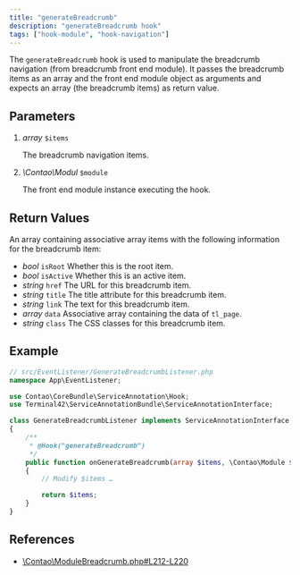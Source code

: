 ```yaml
---
title: "generateBreadcrumb"
description: "generateBreadcrumb hook"
tags: ["hook-module", "hook-navigation"]
---
```


The `generateBreadcrumb` hook is used to manipulate the breadcrumb navigation 
(from breadcrumb front end module). It passes the breadcrumb items as an array
and the front end module object as arguments and expects an array (the breadcrumb
items) as return value.


## Parameters

1. *array* `$items`

    The breadcrumb navigation items.

2. *\Contao\Modul* `$module`

    The front end module instance executing the hook.


## Return Values

An array containing associative array items with the following information
for the breadcrumb item:

* *bool* `isRoot` Whether this is the root item.
* *bool* `isActive` Whether this is an active item.
* *string* `href` The URL for this breadcrumb item.
* *string* `title` The title attribute for this breadcrumb item.
* *string* `link` The text for this breadcrumb item.
* *array* `data` Associative array containing the data of `tl_page`.
* *string* `class` The CSS classes for this breadcrumb item.


## Example

```php
// src/EventListener/GenerateBreadcrumbListener.php
namespace App\EventListener;

use Contao\CoreBundle\ServiceAnnotation\Hook;
use Terminal42\ServiceAnnotationBundle\ServiceAnnotationInterface;

class GenerateBreadcrumbListener implements ServiceAnnotationInterface
{
    /**
     * @Hook("generateBreadcrumb")
     */
    public function onGenerateBreadcrumb(array $items, \Contao\Module $module): array
    {
        // Modify $items …

        return $items;
    }
}
```


## References

* [\Contao\ModuleBreadcrumb.php#L212-L220](https://github.com/contao/contao/blob/4.7.6/core-bundle/src/Resources/contao/modules/ModuleBreadcrumb.php#L212-L220)
